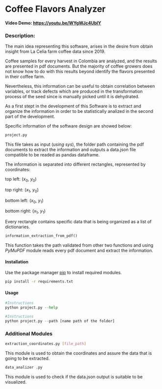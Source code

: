 # Coffee Flavors Analyzer
#### Video Demo:  https://youtu.be/WYgWJc4UbIY

### **Description**:
The main idea representing this software, arises in the desire from obtain insight from La Celia farm coffee data since 2019.

Coffee samples for every harvest in Colombia are analyzed, and the results are presented in pdf documents. But the majority of coffee growers does not know how to do with this results beyond identify the flavors presented in their coffee farm.

Nevertheless, this information can be useful to obtain correlation between variables, or track defects which are produced in the transformation process of the seed since is manually picked until it is dehydrated.

As a first stept in the development of this Software is to extract and organize the information in order to be statistically analized in the second part of the development.

Specific information of the software design are showed below:

```bash
project.py
```
This file takes as input (*using sys*), the folder path containing the pdf documents to extract the information and outputs a data.json file compatible to be readed as pandas dataframe.

The information is separated into different rectangles, represented by coordinates:

top left: ($x_0$, $y_0$)

top right: ($x_1$, $y_0$)

bottom left: ($x_0$, $y_1$)

bottom right: ($x_1$, $y_1$)

Every rectangle contains specific data that is being organized as a list of dictionaries.

```python
information_extraction_from_pdf()
```
This function takes the path validated from other two functions and using *PyMuPDF* module reads every pdf document and extract the information.

#### **Installation**
Use the package manager [pip](https://pip.pypa.io/en/stable/) to install required modules.

```bash
pip install -r requirements.txt
```

#### **Usage**

```python
#Instructions
python project.py --help
```
```python
#Instructions
python project.py --path [name path of the folder]
```

### **Additional Modules**
```bash
extraction_coordinates.py [file_path]
```
This module is used to obtain the coordinates and assure the data that is going to be extracted.

```bash
data_analizer .py
```
This module is used to check if the data.json output is suitable to be visualized.